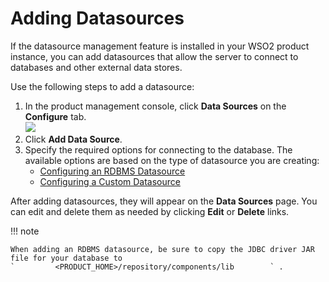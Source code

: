 # Adding Datasources

If the datasource management feature is installed in your WSO2 product
instance, you can add datasources that allow the server to connect to
databases and other external data stores.

Use the following steps to add a datasource:

1.  In the product management console, click **Data Sources** on the
    **Configure** tab.  
    ![](http://docs.wso2.org/wiki/download/attachments/4885163/1.png?version=2&modificationDate=1327323080000) 
2.  Click **Add Data Source**.
3.  Specify the required options for connecting to the database. The
    available options are based on the type of datasource you are
    creating:  
    -   [Configuring an RDBMS
        Datasource](_Configuring_an_RDBMS_Datasource_)
    -   [Configuring a Custom
        Datasource](_Configuring_a_Custom_Datasource_)

After adding datasources, they will appear on the **Data Sources** page.
You can edit and delete them as needed by clicking **Edit** or
**Delete** links.

!!! note
    
    When adding an RDBMS datasource, be sure to copy the JDBC driver JAR
    file for your database to
    `         <PRODUCT_HOME>/repository/components/lib        ` .
    
